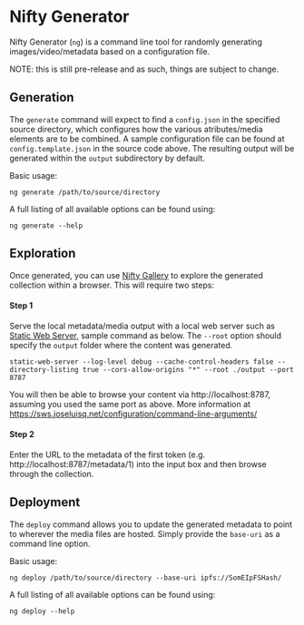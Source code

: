 # Nifty Generator

Nifty Generator (`ng`) is a command line tool for randomly generating images/video/metadata based on a configuration file.

NOTE: this is still pre-release and as such, things are subject to change. 

## Generation
   
The `generate` command will expect to find a `config.json` in the specified source directory, which configures how the various atributes/media elements are to be combined. A sample configuration file can be found at `config.template.json` in the source code above. The resulting output will be generated within the `output` subdirectory by default.

Basic usage:
    
    ng generate /path/to/source/directory

A full listing of all available options can be found using:

    ng generate --help

##  Exploration
Once generated, you can use [Nifty Gallery](https://niftygallery.evilrobot.industries) to explore the generated collection within a browser. This will require two steps:

#### Step 1
Serve the local metadata/media output with a local web server such as [Static Web Server](https://sws.joseluisq.net), sample command as below. The `--root` option should specify the `output` folder where the content was generated. 

    static-web-server --log-level debug --cache-control-headers false --directory-listing true --cors-allow-origins "*" --root ./output --port 8787


You will then be able to browse your content via http://localhost:8787, assuming you used the same port as above. More information at https://sws.joseluisq.net/configuration/command-line-arguments/

#### Step 2
Enter the URL to the metadata of the first token (e.g. http://localhost:8787/metadata/1) into the input box and then browse through the collection.

## Deployment

The `deploy` command allows you to update the generated metadata to point to wherever the media files are hosted. Simply provide the `base-uri` as a command line option.

Basic usage:
    
    ng deploy /path/to/source/directory --base-uri ipfs://SomEIpFSHash/ 
    
A full listing of all available options can be found using:

    ng deploy --help
